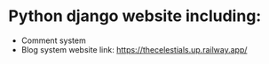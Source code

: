 # Python django website including:
- Comment system
- Blog system
website link: https://thecelestials.up.railway.app/
